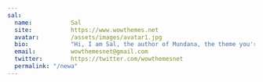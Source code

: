 ```yaml
---
sal:
  name:           Sal
  site:           https://www.wowthemes.net
  avatar:         /assets/images/avatar1.jpg
  bio:            "Hi, I am Sal, the author of Mundana, the theme you're currently previewing. I hope you like it!"
  email:          wowthemesnet@gmail.com
  twitter:        https://twitter.com/wowthemesnet
  permalink: "/newa"
---
```

